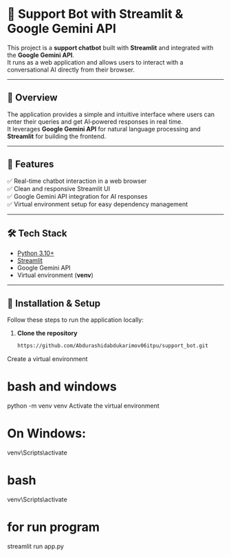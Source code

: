 # 🤖 Support Bot with Streamlit & Google Gemini API

This project is a **support chatbot** built with **Streamlit** and integrated with the **Google Gemini API**.  
It runs as a web application and allows users to interact with a conversational AI directly from their browser.

---

## 📖 Overview

The application provides a simple and intuitive interface where users can enter their queries and get AI‑powered responses in real time.  
It leverages **Google Gemini API** for natural language processing and **Streamlit** for building the frontend.  

---

## 🚀 Features

✅ Real-time chatbot interaction in a web browser  
✅ Clean and responsive Streamlit UI  
✅ Google Gemini API integration for AI responses  
✅ Virtual environment setup for easy dependency management  

---

## 🛠️ Tech Stack

- [Python 3.10+](https://www.python.org/)  
- [Streamlit](https://streamlit.io/)  
- Google Gemini API  
- Virtual environment (**venv**)  

---

## 📝 Installation & Setup

Follow these steps to run the application locally:

1. **Clone the repository**
   ```bash
   https://github.com/Abdurashidabdukarimov06itpu/support_bot.git

Create a virtual environment

# bash and windows
python -m venv venv
Activate the virtual environment

# On Windows:
venv\Scripts\activate


# bash
venv\Scripts\activate

# for run program
streamlit run app.py


